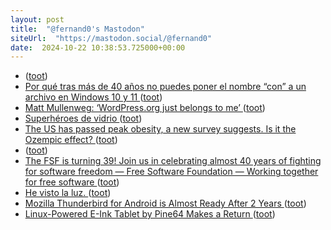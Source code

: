 ```yaml
---
layout: post
title:  "@fernand0's Mastodon"
siteUrl:  "https://mastodon.social/@fernand0"
date:  2024-10-22 10:38:53.725000+00:00
---
```

*  [ ](https://mastodon.social/@BurpBlog) ([toot](https://mastodon.social/@fernand0/113350641825831691))
*  [Por qué tras más de 40 años no puedes poner el nombre “con” a un archivo en Windows 10 y 11 ](https://www.genbeta.com/a-fondo/que-40-anos-no-puedes-poner-nombre-a-archivo-windows-10-1) ([toot](https://mastodon.social/@fernand0/113350553337737830))
*  [Matt Mullenweg: ‘WordPress.org just belongs to me’ ](https://www.theverge.com/2024/10/4/24262232/matt-mullenweg-wordpress-org-wp-engin) ([toot](https://mastodon.social/@fernand0/113350438884326904))
*  [Superhéroes de vidrio ](https://www.flickr.com/photos/fernand0/54052307550) ([toot](https://mastodon.social/@fernand0/113350187634003042))
*  [The US has passed peak obesity, a new survey suggests. Is it the Ozempic effect? ](https://www.independent.co.uk/news/health/obesity-rates-us-ozempic-weight-loss-b2624064.htm) ([toot](https://mastodon.social/@fernand0/113350163602474339))
*  [ ](https://mastodon.social/@BurpBlog) ([toot](https://mastodon.social/@fernand0/113350121076799294))
*  [The FSF is turning 39! Join us in celebrating almost 40 years of fighting for software freedom — Free Software Foundation — Working together for free software ](https://www.fsf.org/blogs/community/fsf-turns-3) ([toot](https://mastodon.social/@fernand0/113349141784948629))
*  [He visto la luz. ](https://avecesunafoto.wordpress.com/2024/10/21/he-visto-la-luz-29) ([toot](https://mastodon.social/@fernand0/113348475071365007))
*  [Mozilla Thunderbird for Android is Almost Ready After 2 Years ](https://news.itsfoss.com/thunderbird-for-android-beta) ([toot](https://mastodon.social/@fernand0/113348460853317083))
*  [Linux-Powered E-Ink Tablet by Pine64 Makes a Return ](https://www.omgubuntu.co.uk/2024/10/pinenote-linux-powered-e-ink-tablet-return) ([toot](https://mastodon.social/@fernand0/113346682351949486))
